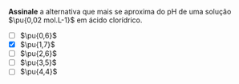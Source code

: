 **Assinale** a alternativa que mais se aproxima do $\mathrm{pH}$ de uma solução $\pu{0,02 mol.L-1}$ em ácido clorídrico.

- [ ] $\pu{0,6}$
- [x] $\pu{1,7}$
- [ ] $\pu{2,6}$
- [ ] $\pu{3,5}$
- [ ] $\pu{4,4}$
